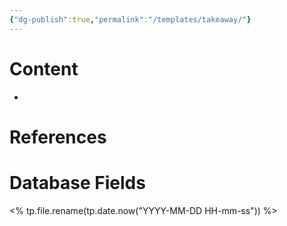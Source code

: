 ```yaml
---
{"dg-publish":true,"permalink":"/templates/takeaway/"}
---
```


# Content
- 
# References


# Database Fields
<% tp.file.rename(tp.date.now("YYYY-MM-DD HH-mm-ss")) %>